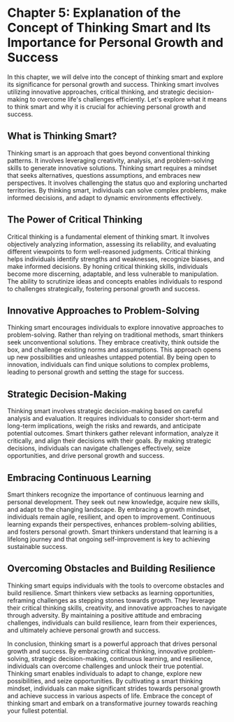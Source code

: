 Chapter 5: Explanation of the Concept of Thinking Smart and Its Importance for Personal Growth and Success
==========================================================================================================

In this chapter, we will delve into the concept of thinking smart and explore its significance for personal growth and success. Thinking smart involves utilizing innovative approaches, critical thinking, and strategic decision-making to overcome life's challenges efficiently. Let's explore what it means to think smart and why it is crucial for achieving personal growth and success.

**What is Thinking Smart?**
---------------------------

Thinking smart is an approach that goes beyond conventional thinking patterns. It involves leveraging creativity, analysis, and problem-solving skills to generate innovative solutions. Thinking smart requires a mindset that seeks alternatives, questions assumptions, and embraces new perspectives. It involves challenging the status quo and exploring uncharted territories. By thinking smart, individuals can solve complex problems, make informed decisions, and adapt to dynamic environments effectively.

**The Power of Critical Thinking**
----------------------------------

Critical thinking is a fundamental element of thinking smart. It involves objectively analyzing information, assessing its reliability, and evaluating different viewpoints to form well-reasoned judgments. Critical thinking helps individuals identify strengths and weaknesses, recognize biases, and make informed decisions. By honing critical thinking skills, individuals become more discerning, adaptable, and less vulnerable to manipulation. The ability to scrutinize ideas and concepts enables individuals to respond to challenges strategically, fostering personal growth and success.

**Innovative Approaches to Problem-Solving**
--------------------------------------------

Thinking smart encourages individuals to explore innovative approaches to problem-solving. Rather than relying on traditional methods, smart thinkers seek unconventional solutions. They embrace creativity, think outside the box, and challenge existing norms and assumptions. This approach opens up new possibilities and unleashes untapped potential. By being open to innovation, individuals can find unique solutions to complex problems, leading to personal growth and setting the stage for success.

**Strategic Decision-Making**
-----------------------------

Thinking smart involves strategic decision-making based on careful analysis and evaluation. It requires individuals to consider short-term and long-term implications, weigh the risks and rewards, and anticipate potential outcomes. Smart thinkers gather relevant information, analyze it critically, and align their decisions with their goals. By making strategic decisions, individuals can navigate challenges effectively, seize opportunities, and drive personal growth and success.

**Embracing Continuous Learning**
---------------------------------

Smart thinkers recognize the importance of continuous learning and personal development. They seek out new knowledge, acquire new skills, and adapt to the changing landscape. By embracing a growth mindset, individuals remain agile, resilient, and open to improvement. Continuous learning expands their perspectives, enhances problem-solving abilities, and fosters personal growth. Smart thinkers understand that learning is a lifelong journey and that ongoing self-improvement is key to achieving sustainable success.

**Overcoming Obstacles and Building Resilience**
------------------------------------------------

Thinking smart equips individuals with the tools to overcome obstacles and build resilience. Smart thinkers view setbacks as learning opportunities, reframing challenges as stepping stones towards growth. They leverage their critical thinking skills, creativity, and innovative approaches to navigate through adversity. By maintaining a positive attitude and embracing challenges, individuals can build resilience, learn from their experiences, and ultimately achieve personal growth and success.

In conclusion, thinking smart is a powerful approach that drives personal growth and success. By embracing critical thinking, innovative problem-solving, strategic decision-making, continuous learning, and resilience, individuals can overcome challenges and unlock their true potential. Thinking smart enables individuals to adapt to change, explore new possibilities, and seize opportunities. By cultivating a smart thinking mindset, individuals can make significant strides towards personal growth and achieve success in various aspects of life. Embrace the concept of thinking smart and embark on a transformative journey towards reaching your fullest potential.
